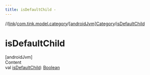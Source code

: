 ```yaml
---
title: isDefaultChild -
---
```

//[link](../../index.md)/[com.tink.model.category](../index.md)/[[androidJvm]Category](index.md)/[isDefaultChild](is-default-child.md)



# isDefaultChild  
[androidJvm]  
Content  
val [isDefaultChild](is-default-child.md): [Boolean](https://kotlinlang.org/api/latest/jvm/stdlib/kotlin/-boolean/index.html)  



